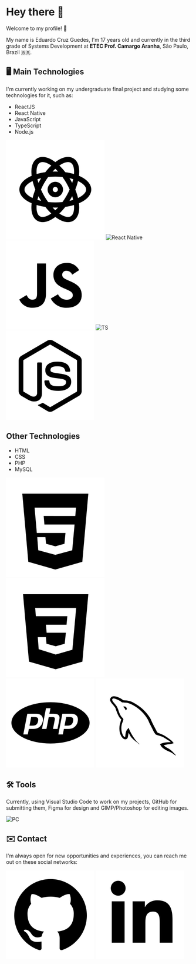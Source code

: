 ﻿# Hey there 👋
Welcome to my profile! 🙂

My name is Eduardo Cruz Guedes, I'm 17 years old and currently in the third grade of Systems Development at **ETEC Prof. Camargo Aranha**, São Paulo, Brazil 🇧🇷.

## 🖥️ Main Technologies
I'm currently working on my undergraduate final project and studying some technologies for it, such as:

-  ReactJS
- React Native 
- JavaScript
- TypeScript
- Node.js

![ReactJS](./images/react.svg) ![React Native](./images/react-native.svg) ![JS](./images/js.svg) ![TS](./images/ts1.svg) ![Node.js](./images/node.svg)

## Other Technologies 
- HTML
- CSS
- PHP
- MySQL

![HTML](./images/html.svg)![CSS](./images/css.svg)![PHP](./images/php.svg) ![MySQL](./images/sql.svg)
     
## 🛠️ Tools
Currently, using Visual Studio Code to work on my projects, GitHub for submitting them, Figma for design and GIMP/Photoshop for editing images.

![PC](https://raw.githubusercontent.com/MicaelliMedeiros/micaellimedeiros/master/image/computer-illustration.png)

## ✉️ Contact
I'm always open for new opportunities and experiences, you can reach me out on these social networks:

[![GitHub](./images/github.svg)](https://github.com/Educg550) [![LinkedIn](./images/linkedin.svg)](https://www.linkedin.com/in/eduardo-cruz-guedes-276a01206/)
